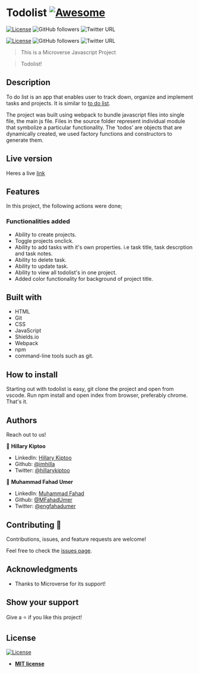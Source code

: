 # Todolist [![Awesome](https://cdn.rawgit.com/sindresorhus/awesome/d7305f38d29fed78fa85652e3a63e154dd8e8829/media/badge.svg)](https://github.com/MFahadUmer/todolist)

[![License](https://img.shields.io/badge/License-MIT-green.svg)]()
![GitHub followers](https://img.shields.io/github/followers/imhilla?label=imhilla&style=social)
![Twitter URL](https://img.shields.io/twitter/follow/hillarykiptoo_?label=Follow&style=social)

[![License](https://img.shields.io/badge/License-MIT-green.svg)]()
![GitHub followers](https://img.shields.io/github/followers/MFahadUmer?label=mfahadumer&style=social)
![Twitter URL](https://img.shields.io/twitter/follow/engfahadumer?label=Follow&style=social)

> This is a Microverse Javascript Project

> Todolist!

## Description

To do list is an app that enables user to track down, organize and implement tasks and projects. It is similar to <a href="https://en.todoist.com/">to do list</a>. 

The project was built using webpack to bundle javascript files into single file, the main js file. Files in the source folder represent individual module that symbolize a particular functionality. The ‘todos’ are objects that are dynamically created, we used factory functions and constructors to generate them.

## Live version

Heres a live <a href="https://raw.githack.com/MFahadUmer/todolist/feature/dist/index.html">link</a>

## Features

In this project, the following actions were done;

### Functionalities added
- Ability to create projects.
- Toggle projects onclick.
- Ability to add tasks with it's own properties. i.e task title, task descrption and task notes.
- Ability to delete task.
- Ability to update task.
- Ability to view all todolist's in one project.
- Added color functionality for background of project title.

## Built with

- HTML
- Git
- CSS
- JavaScript
- Shields.io
- Webpack
- npm
- command-line tools such as git.

## How to install

Starting out with todolist is easy, git clone the project and open from vscode. Run npm install and open index from browser, preferably chrome. That's it.

## Authors

Reach out to us!

👤 **Hillary Kiptoo**

- LinkedIn: [Hillary Kiptoo](https://www.linkedin.com/in/hillarykiptoo)
- Github: [@imhilla](https://github.com/imhilla)
- Twitter: [@hillarykiptoo](https://twitter.com/hillarykiptoo_)

👤 **Muhammad Fahad Umer**

- LinkedIn: [Muhammad Fahad](https://www.linkedin.com/in/hillarykiptoo)
- Github: [@MFahadUmer](https://github.com/MFahadUmer)
- Twitter: [@engfahadumer](https://twitter.com/@engfahadumer)


## Contributing 🤝

Contributions, issues, and feature requests are welcome!

Feel free to check the [issues page](https://github.com/MFahadUmer/todolist/issues).

## Acknowledgments

- Thanks to Microverse for its support!

## Show your support

Give a ⭐️ if you like this project!

## License

[![License](http://img.shields.io/:license-mit-blue.svg?style=flat-square)](http://badges.mit-license.org)

- **[MIT license](http://opensource.org/licenses/mit-license.php)**

